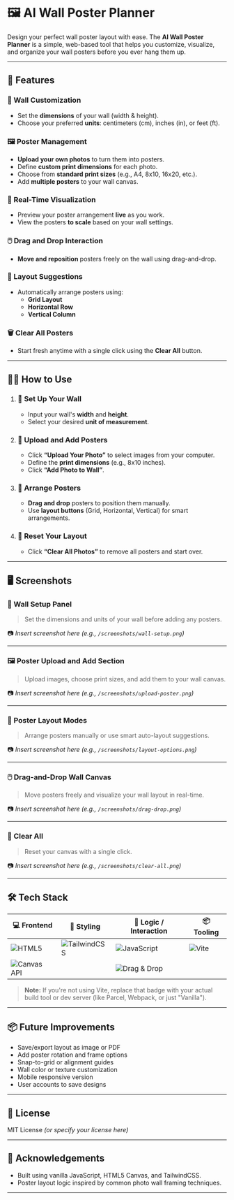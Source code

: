 # 🖼️ AI Wall Poster Planner

Design your perfect wall poster layout with ease. The **AI Wall Poster Planner** is a simple, web-based tool that helps you customize, visualize, and organize your wall posters before you ever hang them up.

---

## 🚀 Features

### 🎨 Wall Customization
- Set the **dimensions** of your wall (width & height).
- Choose your preferred **units**: centimeters (cm), inches (in), or feet (ft).

### 🖼️ Poster Management
- **Upload your own photos** to turn them into posters.
- Define **custom print dimensions** for each photo.
- Choose from **standard print sizes** (e.g., A4, 8x10, 16x20, etc.).
- Add **multiple posters** to your wall canvas.

### 🧩 Real-Time Visualization
- Preview your poster arrangement **live** as you work.
- View the posters **to scale** based on your wall settings.

### 🖱️ Drag and Drop Interaction
- **Move and reposition** posters freely on the wall using drag-and-drop.

### 🧠 Layout Suggestions
- Automatically arrange posters using:
  - **Grid Layout**
  - **Horizontal Row**
  - **Vertical Column**

### 🗑️ Clear All Posters
- Start fresh anytime with a single click using the **Clear All** button.

---

## 🧑‍🏫 How to Use

1. ### 🧱 Set Up Your Wall
   - Input your wall's **width** and **height**.
   - Select your desired **unit of measurement**.

2. ### 📸 Upload and Add Posters
   - Click **“Upload Your Photo”** to select images from your computer.
   - Define the **print dimensions** (e.g., 8x10 inches).
   - Click **“Add Photo to Wall”**.

3. ### 🧩 Arrange Posters
   - **Drag and drop** posters to position them manually.
   - Use **layout buttons** (Grid, Horizontal, Vertical) for smart arrangements.

4. ### 🔄 Reset Your Layout
   - Click **“Clear All Photos”** to remove all posters and start over.

---

## 🖥️ Screenshots

### 🧱 Wall Setup Panel
> Set the dimensions and units of your wall before adding any posters.

📷 *Insert screenshot here (e.g., `/screenshots/wall-setup.png`)*

---

### 🖼️ Poster Upload and Add Section
> Upload images, choose print sizes, and add them to your wall canvas.

📷 *Insert screenshot here (e.g., `/screenshots/upload-poster.png`)*

---

### 🔀 Poster Layout Modes
> Arrange posters manually or use smart auto-layout suggestions.

📷 *Insert screenshot here (e.g., `/screenshots/layout-options.png`)*

---

### 🖱️ Drag-and-Drop Wall Canvas
> Move posters freely and visualize your wall layout in real-time.

📷 *Insert screenshot here (e.g., `/screenshots/drag-drop.png`)*

---

### 🧹 Clear All
> Reset your canvas with a single click.

📷 *Insert screenshot here (e.g., `/screenshots/clear-all.png`)*

---

## 🛠️ Tech Stack

| 💻 Frontend | 🎨 Styling | 🧠 Logic / Interaction | 📦 Tooling |
|------------|------------|------------------------|------------|
| ![HTML5](https://img.shields.io/badge/HTML5-E34F26?style=for-the-badge&logo=html5&logoColor=white) | ![TailwindCSS](https://img.shields.io/badge/Tailwind_CSS-38B2AC?style=for-the-badge&logo=tailwind-css&logoColor=white) | ![JavaScript](https://img.shields.io/badge/JavaScript-F7DF1E?style=for-the-badge&logo=javascript&logoColor=black) | ![Vite](https://img.shields.io/badge/Vite-646CFF?style=for-the-badge&logo=vite&logoColor=white) |
| ![Canvas API](https://img.shields.io/badge/Canvas_API-333333?style=for-the-badge&logo=code&logoColor=white) |  | ![Drag & Drop](https://img.shields.io/badge/Drag_and_Drop-555555?style=for-the-badge&logo=mouse&logoColor=white) |  |

> **Note:** If you're not using Vite, replace that badge with your actual build tool or dev server (like Parcel, Webpack, or just "Vanilla").

---

## 📦 Future Improvements

- Save/export layout as image or PDF
- Add poster rotation and frame options
- Snap-to-grid or alignment guides
- Wall color or texture customization
- Mobile responsive version
- User accounts to save designs

---

## 📄 License

MIT License *(or specify your license here)*

---

## 🙌 Acknowledgements

- Built using vanilla JavaScript, HTML5 Canvas, and TailwindCSS.
- Poster layout logic inspired by common photo wall framing techniques.

---

